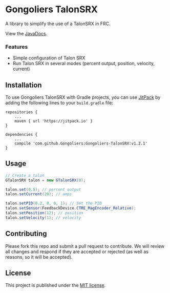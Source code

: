 # Gongoliers TalonSRX

A library to simplify the use of a TalonSRX in FRC.

View the [JavaDocs](https://gongoliers.github.io/Gongoliers-TalonSRX).

### Features
- Simple configuration of Talon SRX
- Run Talon SRX in several modes (percent output, position, velocity, current)

## Installation
To use Gongoliers TalonSRX with Gradle projects, you can use [JitPack](https://jitpack.io/) by adding the following lines to your `build.gradle` file:

```Gradle
repositories {
    ...
    maven { url 'https://jitpack.io' }
}

dependencies {
    ...
    compile 'com.github.Gongoliers:Gongoliers-TalonSRX:v1.2.1'
}
```

## Usage
```Java
// Create a talon
GTalonSRX talon = new GTalonSRX(0);

talon.set(0.5); // percent output
talon.setCurrent(20); // amps

talon.setPID(0.2, 0, 0, 1); // Set the PID
talon.setSensor(FeedbackDevice.CTRE_MagEncoder_Relative);
talon.setPosition(12); // position
talon.setVelocity(1); // velocity

```

## Contributing
Please fork this repo and submit a pull request to contribute. We will review all changes and respond if they are accepted or rejected (as well as reasons, so it will be accepted).

## License
This project is published under the [MIT license](LICENSE).

